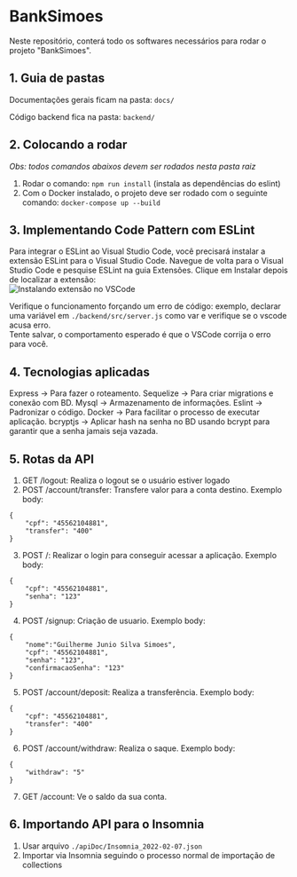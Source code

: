 # BankSimoes
  
Neste repositório, conterá todo os softwares necessários para rodar o projeto "BankSimoes".  
  
## 1. Guia de pastas
  
Documentações gerais ficam na pasta: `docs/`  
  
Código backend fica na pasta: `backend/`

## 2. Colocando a rodar
  
*Obs: todos comandos abaixos devem ser rodados nesta pasta raiz*
1. Rodar o comando: `npm run install` (instala as dependências do eslint)
2. Com o Docker instalado, o projeto deve ser rodado com o seguinte comando: `docker-compose up --build`


## 3. Implementando Code Pattern com ESLint
Para integrar o ESLint ao Visual Studio Code, você precisará instalar a extensão ESLint para o Visual Studio Code. Navegue de volta para o Visual Studio Code e pesquise ESLint na guia Extensões. Clique em Instalar depois de localizar a extensão:  
![Instalando extensão no VSCode](https://assets.digitalocean.com/articles/linting-and-formatting-with-eslint-in-vs-code/2.png)
  
Verifique o funcionamento forçando um erro de código: exemplo, declarar uma variável em `./backend/src/server.js` como var e verifique se o vscode acusa erro.  
Tente salvar, o comportamento esperado é que o VSCode corrija o erro para você.  
  
## 4. Tecnologias aplicadas
Express -> Para fazer o roteamento.
Sequelize -> Para criar migrations e conexão com BD.
Mysql -> Armazenamento de informações.
Eslint -> Padronizar o código.
Docker -> Para facilitar o processo de executar aplicação.
bcryptjs -> Aplicar hash na senha no BD usando bcrypt para garantir que a senha jamais seja vazada.

## 5. Rotas da API
1. GET /logout: Realiza o logout se o usuário estiver logado
2. POST /account/transfer: Transfere valor para a conta destino. Exemplo body:  
```
{
	"cpf": "45562104881",
	"transfer": "400"	
}
```
3. POST /: Realizar o login para conseguir acessar a aplicação. Exemplo body:
```
{
	"cpf": "45562104881",
	"senha": "123"
}
```
4. POST /signup: Criação de usuario. Exemplo body:
```
{
	"nome":"Guilherme Junio Silva Simoes",
	"cpf": "45562104881",
	"senha": "123",
	"confirmacaoSenha": "123"
}
```
5. POST /account/deposit: Realiza a transferência. Exemplo body:
```
{
	"cpf": "45562104881",
	"transfer": "400"	
}
```
6. POST /account/withdraw: Realiza o saque. Exemplo body:
```
{
	"withdraw": "5"
}
```
7. GET /account: Ve o saldo da sua conta.

## 6. Importando API para o Insomnia
1. Usar arquivo `./apiDoc/Insomnia_2022-02-07.json`
2. Importar via Insomnia seguindo o processo normal de importação de collections